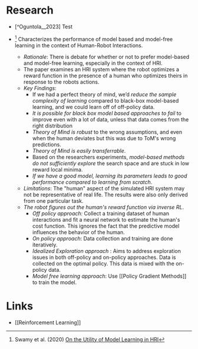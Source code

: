 # Research 
* [^Oguntola__2023] Test 
	[^Oguntola_2023]: Oguntola et al. (2023) [Theory of Mind as Intrinsic Motivation for Multi-Agent Reinforcement Learning](https://arxiv.org/pdf/2307.01158.pdf)

* [^Swamy_2020] Characterizes the performance of model based and model-free learning in the context of Human-Robot Interactions. 
	* *Rationale*: There is debate for whether or not to prefer model-based and model-free learning, especially in the context of HRI. 
	* The paper examines an HRI system where the robot optimizes a reward function in the presence of a human who optimizes theirs in response to the robots actions.
	* *Key Findings*: 
		* If we had a perfect theory of mind, we’d *reduce the sample complexity of learning* compared to black-box model-based learning, and we could learn off of off-policy data.
		* *It is possible for black box model based approaches to fail* to improve even with a lot of data, unless that data comes from the right distribution
		* *Theory of Mind is robust* to the wrong assumptions, and even when the human deviates but this was due to ToM's wrong predictions. 
		* *Theory of Mind is easily transferrable*. 
		* Based on the researchers experiments, *model-based methods do not sufficiently explore* the search space and are stuck in low reward local minima. 
		* *If we have a good model, learning its parameters leads to good performance compared to learning from scratch*.
	* *Limitations*: The "human" aspect of the simulated HRI system may not be representative of real life.  The results were also only derived from one particular task. 
	* *The robot figures out the human's reward function via inverse RL*. 
		* *Off policy approach:* Collect a training dataset of human interactions and fit  a neural network to estimate the human's cost function.  This ignores the fact that the predictive model influences the behavior of the human. 
		* *On policy approach*: Data collection and training are done iteratively.
		* *Idealized Exploration approach* : Aims to address exploration issues in both off-policy and on-policy approaches. Data is collected on the optimal policy. This data is mixed with the on-policy data.
		* *Model free learning approach*: Use [[Policy Gradient Methods]] to train the model.

	[^Swamy_2020]: Swamy et al. (2020) [On the Utility of Model Learning in HRI](https://arxiv.org/pdf/1901.01291.pdf)

# Links 
* [[Reinforcement Learning]]